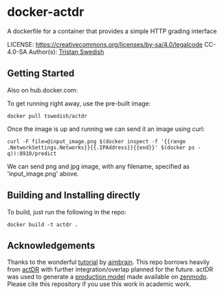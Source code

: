 # docker-actdr
A dockerfile for a container that provides a simple HTTP grading interface

LICENSE: https://creativecommons.org/licenses/by-sa/4.0/legalcode
CC-4.0-SA
Author(s): [Tristan Swedish](www.tswedish.com)

## Getting Started
Also on hub.docker.com:

To get running right away, use the pre-built image:
~~~~
docker pull tswedish/actdr
~~~~

Once the image is up and running we can send it an image using curl:

~~~~
curl -F file=@input_image.png $(docker inspect -f '{{range .NetworkSettings.Networks}}{{.IPAddress}}{{end}}' $(docker ps -q)):8910/predict
~~~~

We can send png and jpg image, with any filename, specified as 'input_image.png' above.


## Building and Installing directly

To build, just run the following in the repo:
~~~~
docker build -t actdr .
~~~~

## Acknowledgements

Thanks to the wonderful [tutorial](https://aimbrain.com/blog/serving-deep-learning-models-with-nginx-torch/) by [aimbrain](https://aimbrain.com). This repo borrows heavily from [actDR](https://github.com/OpenEye-Dev/actDR) with further integration/overlap planned for the future. actDR was used to generate a [production model](https://www.zenodo.org/record/495797/files/prod_model.t7) made available on [zenmodo](www.zenodo.org). Please cite this repository if you use this work in academic work.
